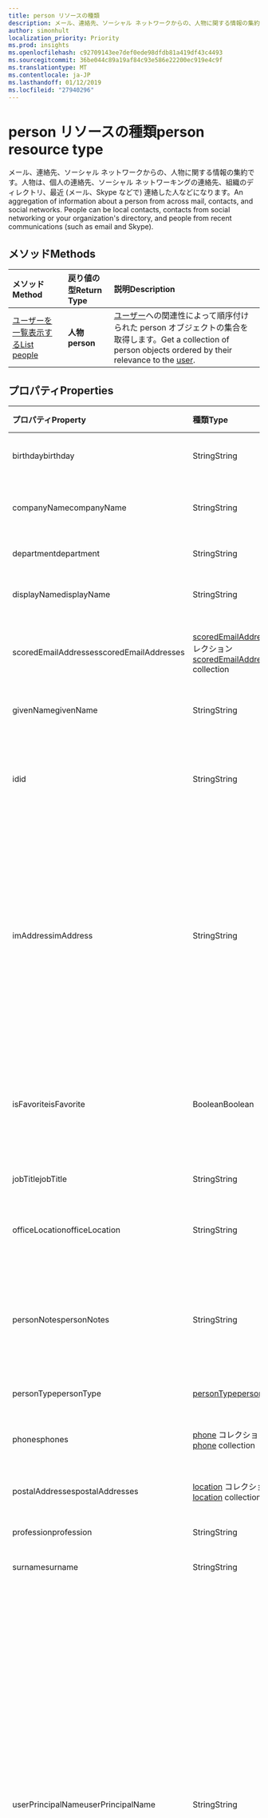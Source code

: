 ```yaml
---
title: person リソースの種類
description: メール、連絡先、ソーシャル ネットワークからの、人物に関する情報の集約です。人物は、個人の連絡先、ソーシャル ネットワーキングの連絡先、組織のディレクトリ、最近 (メール、Skype などで) 連絡した人などになります。
author: simonhult
localization_priority: Priority
ms.prod: insights
ms.openlocfilehash: c92709143ee7def0ede98dfdb81a419df43c4493
ms.sourcegitcommit: 36be044c89a19af84c93e586e22200ec919e4c9f
ms.translationtype: MT
ms.contentlocale: ja-JP
ms.lasthandoff: 01/12/2019
ms.locfileid: "27940296"
---
```

# <a name="person-resource-type"></a><span data-ttu-id="dd22f-104">person リソースの種類</span><span class="sxs-lookup"><span data-stu-id="dd22f-104">person resource type</span></span>

<span data-ttu-id="dd22f-p102">メール、連絡先、ソーシャル ネットワークからの、人物に関する情報の集約です。人物は、個人の連絡先、ソーシャル ネットワーキングの連絡先、組織のディレクトリ、最近 (メール、Skype などで) 連絡した人などになります。</span><span class="sxs-lookup"><span data-stu-id="dd22f-p102">An aggregation of information about a person from across mail, contacts, and social networks. People can be local contacts, contacts from social networking or your organization's directory, and people from recent communications (such as email and Skype).</span></span>

## <a name="methods"></a><span data-ttu-id="dd22f-107">メソッド</span><span class="sxs-lookup"><span data-stu-id="dd22f-107">Methods</span></span>

| <span data-ttu-id="dd22f-108">メソッド</span><span class="sxs-lookup"><span data-stu-id="dd22f-108">Method</span></span> | <span data-ttu-id="dd22f-109">戻り値の型</span><span class="sxs-lookup"><span data-stu-id="dd22f-109">Return Type</span></span> | <span data-ttu-id="dd22f-110">説明</span><span class="sxs-lookup"><span data-stu-id="dd22f-110">Description</span></span> |
|:---------------|:--------|:----------|
|[<span data-ttu-id="dd22f-111">ユーザーを一覧表示する</span><span class="sxs-lookup"><span data-stu-id="dd22f-111">List people</span></span>](../api/user-list-people.md) | <span data-ttu-id="dd22f-112">**人物**</span><span class="sxs-lookup"><span data-stu-id="dd22f-112">**person**</span></span> |<span data-ttu-id="dd22f-113">[ユーザー](../resources/user.md)への関連性によって順序付けられた person オブジェクトの集合を取得します。</span><span class="sxs-lookup"><span data-stu-id="dd22f-113">Get a collection of person objects ordered by their relevance to the [user](../resources/user.md).</span></span>|

## <a name="properties"></a><span data-ttu-id="dd22f-114">プロパティ</span><span class="sxs-lookup"><span data-stu-id="dd22f-114">Properties</span></span>

| <span data-ttu-id="dd22f-115">プロパティ</span><span class="sxs-lookup"><span data-stu-id="dd22f-115">Property</span></span> | <span data-ttu-id="dd22f-116">種類</span><span class="sxs-lookup"><span data-stu-id="dd22f-116">Type</span></span> | <span data-ttu-id="dd22f-117">説明</span><span class="sxs-lookup"><span data-stu-id="dd22f-117">Description</span></span> |
|:---------------|:--------|:----------|
|<span data-ttu-id="dd22f-118">birthday</span><span class="sxs-lookup"><span data-stu-id="dd22f-118">birthday</span></span>|<span data-ttu-id="dd22f-119">String</span><span class="sxs-lookup"><span data-stu-id="dd22f-119">String</span></span>|<span data-ttu-id="dd22f-120">人物の誕生日。</span><span class="sxs-lookup"><span data-stu-id="dd22f-120">The person's birthday.</span></span>|
|<span data-ttu-id="dd22f-121">companyName</span><span class="sxs-lookup"><span data-stu-id="dd22f-121">companyName</span></span>|<span data-ttu-id="dd22f-122">String</span><span class="sxs-lookup"><span data-stu-id="dd22f-122">String</span></span>|<span data-ttu-id="dd22f-123">人物の会社名。</span><span class="sxs-lookup"><span data-stu-id="dd22f-123">The name of the person's company.</span></span>|
|<span data-ttu-id="dd22f-124">department</span><span class="sxs-lookup"><span data-stu-id="dd22f-124">department</span></span>|<span data-ttu-id="dd22f-125">String</span><span class="sxs-lookup"><span data-stu-id="dd22f-125">String</span></span>|<span data-ttu-id="dd22f-126">人物の部署。</span><span class="sxs-lookup"><span data-stu-id="dd22f-126">The person's department.</span></span>|
|<span data-ttu-id="dd22f-127">displayName</span><span class="sxs-lookup"><span data-stu-id="dd22f-127">displayName</span></span>|<span data-ttu-id="dd22f-128">String</span><span class="sxs-lookup"><span data-stu-id="dd22f-128">String</span></span>|<span data-ttu-id="dd22f-129">人物の表示名。</span><span class="sxs-lookup"><span data-stu-id="dd22f-129">The person's display name.</span></span>|
|<span data-ttu-id="dd22f-130">scoredEmailAddresses</span><span class="sxs-lookup"><span data-stu-id="dd22f-130">scoredEmailAddresses</span></span>|<span data-ttu-id="dd22f-131">[scoredEmailAddress](scoredemailaddress.md) コレクション</span><span class="sxs-lookup"><span data-stu-id="dd22f-131">[scoredEmailAddress](scoredemailaddress.md) collection</span></span>|<span data-ttu-id="dd22f-132">人物の電子メール アドレス。</span><span class="sxs-lookup"><span data-stu-id="dd22f-132">The person's email addresses.</span></span>|
|<span data-ttu-id="dd22f-133">givenName</span><span class="sxs-lookup"><span data-stu-id="dd22f-133">givenName</span></span>|<span data-ttu-id="dd22f-134">String</span><span class="sxs-lookup"><span data-stu-id="dd22f-134">String</span></span>|<span data-ttu-id="dd22f-135">人物に指定された名前。</span><span class="sxs-lookup"><span data-stu-id="dd22f-135">The person's given name.</span></span>|
|<span data-ttu-id="dd22f-136">id</span><span class="sxs-lookup"><span data-stu-id="dd22f-136">id</span></span>|<span data-ttu-id="dd22f-137">String</span><span class="sxs-lookup"><span data-stu-id="dd22f-137">String</span></span>|<span data-ttu-id="dd22f-p103">人物の一意の識別子。読み取り専用です。</span><span class="sxs-lookup"><span data-stu-id="dd22f-p103">The person's unique identifier. Read-only.</span></span>|
|<span data-ttu-id="dd22f-140">imAddress</span><span class="sxs-lookup"><span data-stu-id="dd22f-140">imAddress</span></span>|<span data-ttu-id="dd22f-141">String</span><span class="sxs-lookup"><span data-stu-id="dd22f-141">String</span></span>|<span data-ttu-id="dd22f-p104">ユーザーのインスタント メッセージ ボイス オーバー IP (VOIP) セッション開始プロトコル (SIP) のアドレス。読み取り専用です。</span><span class="sxs-lookup"><span data-stu-id="dd22f-p104">The instant message voice over IP (VOIP) session initiation protocol (SIP) address for the user. Read-only.</span></span>|
|<span data-ttu-id="dd22f-144">isFavorite</span><span class="sxs-lookup"><span data-stu-id="dd22f-144">isFavorite</span></span>|<span data-ttu-id="dd22f-145">Boolean</span><span class="sxs-lookup"><span data-stu-id="dd22f-145">Boolean</span></span>|<span data-ttu-id="dd22f-146">ユーザーがこの人物をお気に入りとしてフラグを設定した場合は `true`。</span><span class="sxs-lookup"><span data-stu-id="dd22f-146">`true` if the user has flagged this person as a favorite.</span></span>|
|<span data-ttu-id="dd22f-147">jobTitle</span><span class="sxs-lookup"><span data-stu-id="dd22f-147">jobTitle</span></span>|<span data-ttu-id="dd22f-148">String</span><span class="sxs-lookup"><span data-stu-id="dd22f-148">String</span></span>|<span data-ttu-id="dd22f-149">人物の役職。</span><span class="sxs-lookup"><span data-stu-id="dd22f-149">The person's job title.</span></span>|
|<span data-ttu-id="dd22f-150">officeLocation</span><span class="sxs-lookup"><span data-stu-id="dd22f-150">officeLocation</span></span>|<span data-ttu-id="dd22f-151">String</span><span class="sxs-lookup"><span data-stu-id="dd22f-151">String</span></span>|<span data-ttu-id="dd22f-152">人物のオフィスの所在地。</span><span class="sxs-lookup"><span data-stu-id="dd22f-152">The location of the person's office.</span></span>|
|<span data-ttu-id="dd22f-153">personNotes</span><span class="sxs-lookup"><span data-stu-id="dd22f-153">personNotes</span></span>|<span data-ttu-id="dd22f-154">String</span><span class="sxs-lookup"><span data-stu-id="dd22f-154">String</span></span>|<span data-ttu-id="dd22f-155">ユーザーがこの人物について記入した自由形式のメモ。</span><span class="sxs-lookup"><span data-stu-id="dd22f-155">Free-form notes that the user has taken about this person.</span></span>|
|<span data-ttu-id="dd22f-156">personType</span><span class="sxs-lookup"><span data-stu-id="dd22f-156">personType</span></span>|[<span data-ttu-id="dd22f-157">personType</span><span class="sxs-lookup"><span data-stu-id="dd22f-157">personType</span></span>](persontype.md) |<span data-ttu-id="dd22f-158">人物の種類。</span><span class="sxs-lookup"><span data-stu-id="dd22f-158">The type of person.</span></span>|
|<span data-ttu-id="dd22f-159">phones</span><span class="sxs-lookup"><span data-stu-id="dd22f-159">phones</span></span>|<span data-ttu-id="dd22f-160">[phone](phone.md) コレクション</span><span class="sxs-lookup"><span data-stu-id="dd22f-160">[phone](phone.md) collection</span></span>|<span data-ttu-id="dd22f-161">人物の電話番号。</span><span class="sxs-lookup"><span data-stu-id="dd22f-161">The person's phone numbers.</span></span>|
|<span data-ttu-id="dd22f-162">postalAddresses</span><span class="sxs-lookup"><span data-stu-id="dd22f-162">postalAddresses</span></span>|<span data-ttu-id="dd22f-163">[location](location.md) コレクション</span><span class="sxs-lookup"><span data-stu-id="dd22f-163">[location](location.md) collection</span></span>|<span data-ttu-id="dd22f-164">人物のアドレス。</span><span class="sxs-lookup"><span data-stu-id="dd22f-164">The person's addresses.</span></span>|
|<span data-ttu-id="dd22f-165">profession</span><span class="sxs-lookup"><span data-stu-id="dd22f-165">profession</span></span>|<span data-ttu-id="dd22f-166">String</span><span class="sxs-lookup"><span data-stu-id="dd22f-166">String</span></span>|<span data-ttu-id="dd22f-167">人物の職業。</span><span class="sxs-lookup"><span data-stu-id="dd22f-167">The person's profession.</span></span>|
|<span data-ttu-id="dd22f-168">surname</span><span class="sxs-lookup"><span data-stu-id="dd22f-168">surname</span></span>|<span data-ttu-id="dd22f-169">String</span><span class="sxs-lookup"><span data-stu-id="dd22f-169">String</span></span>|<span data-ttu-id="dd22f-170">人物の姓。</span><span class="sxs-lookup"><span data-stu-id="dd22f-170">The person's surname.</span></span>|
|<span data-ttu-id="dd22f-171">userPrincipalName</span><span class="sxs-lookup"><span data-stu-id="dd22f-171">userPrincipalName</span></span>|<span data-ttu-id="dd22f-172">String</span><span class="sxs-lookup"><span data-stu-id="dd22f-172">String</span></span>|<span data-ttu-id="dd22f-p105">人物のユーザー プリンシパル名 (UPN)。UPN は、インターネット標準 [RFC 822](https://www.ietf.org/rfc/rfc0822.txt) に基づいた、個人のインターネット スタイルのログイン名です。規則では、これは個人の電子メール名にマップされる必要があります。一般的な書式は alias@domain になります。</span><span class="sxs-lookup"><span data-stu-id="dd22f-p105">The user principal name (UPN) of the person. The UPN is an Internet-style login name for the person based on the Internet standard [RFC 822](https://www.ietf.org/rfc/rfc0822.txt). By convention, this should map to the person's email name. The general format is alias@domain.</span></span>|
|<span data-ttu-id="dd22f-177">websites</span><span class="sxs-lookup"><span data-stu-id="dd22f-177">websites</span></span>|<span data-ttu-id="dd22f-178">[website](website.md) コレクション</span><span class="sxs-lookup"><span data-stu-id="dd22f-178">[website](website.md) collection</span></span>|<span data-ttu-id="dd22f-179">人物の Web サイト。</span><span class="sxs-lookup"><span data-stu-id="dd22f-179">The person's websites.</span></span>|
|<span data-ttu-id="dd22f-180">yomiCompany</span><span class="sxs-lookup"><span data-stu-id="dd22f-180">yomiCompany</span></span>|<span data-ttu-id="dd22f-181">String</span><span class="sxs-lookup"><span data-stu-id="dd22f-181">String</span></span>|<span data-ttu-id="dd22f-182">人物の会社の日本名の読み仮名。</span><span class="sxs-lookup"><span data-stu-id="dd22f-182">The phonetic Japanese name of the person's company.</span></span>|

## <a name="relationships"></a><span data-ttu-id="dd22f-183">リレーションシップ</span><span class="sxs-lookup"><span data-stu-id="dd22f-183">Relationships</span></span>

<span data-ttu-id="dd22f-184">なし。</span><span class="sxs-lookup"><span data-stu-id="dd22f-184">None.</span></span>

## <a name="json-representation"></a><span data-ttu-id="dd22f-185">JSON 表記</span><span class="sxs-lookup"><span data-stu-id="dd22f-185">JSON representation</span></span>

<span data-ttu-id="dd22f-186">リソースの JSON 表記を次に示します。</span><span class="sxs-lookup"><span data-stu-id="dd22f-186">The following is a JSON representation of the resource.</span></span>

<!--{
  "blockType": "resource",
  "optionalProperties": [],
  "baseType": "microsoft.graph.entity",
  "@odata.type": "microsoft.graph.person"
}-->

```json
{
  "birthday": "string",
  "companyName": "string",
  "department": "string",
  "displayName": "string",
  "scoredEmailAddresses": [{"@odata.type": "microsoft.graph.scoredEmailAddress"}],
  "givenName": "string",
  "id": "string (identifier)",
  "imAddress": "string",
  "isFavorite": true,
  "jobTitle": "string",
  "officeLocation": "string",
  "personNotes": "string",
  "personType": {"@odata.type": "microsoft.graph.personType"},
  "phones": [{"@odata.type": "microsoft.graph.phone"}],
  "postalAddresses": [{"@odata.type": "microsoft.graph.location"}],
  "profession": "string",
  "surname": "string",
  "userPrincipalName": "string",
  "websites": [{"@odata.type": "microsoft.graph.website"}],
  "yomiCompany": "string"
}

```

<!-- uuid: 8fcb5dbc-d5aa-4681-8e31-b001d5168d79
2015-10-25 14:57:30 UTC -->
<!-- {
  "type": "#page.annotation",
  "description": "person resource",
  "keywords": "",
  "section": "documentation",
  "tocPath": ""
}-->

